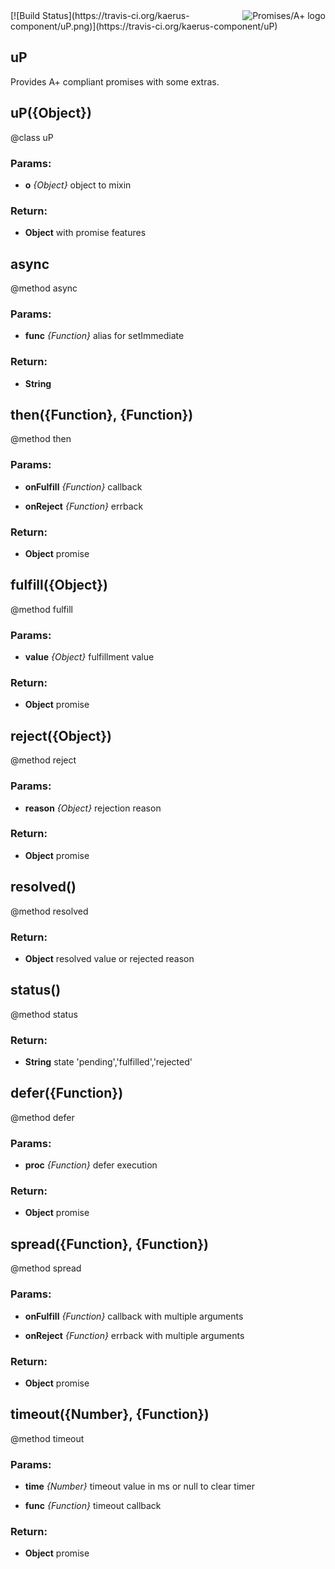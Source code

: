 <a href="http://promises-aplus.github.com/promises-spec">
    <img src="http://promises-aplus.github.com/promises-spec/assets/logo-small.png"
         align="right" alt="Promises/A+ logo" />
</a>
[![Build Status](https://travis-ci.org/kaerus-component/uP.png)](https://travis-ci.org/kaerus-component/uP)


<!-- Start index.js -->

## uP

Provides A+ compliant promises with some extras.   

## uP({Object})

@class  uP

### Params: 

* **o** *{Object}* object to mixin

### Return:

* **Object** with promise features

## async

@method  async 

### Params: 

* **func** *{Function}* alias for setImmediate 

### Return:

* **String** 

## then({Function}, {Function})

@method  then 

### Params: 

* **onFulfill** *{Function}* callback

* **onReject** *{Function}* errback 

### Return:

* **Object** promise

## fulfill({Object})

@method  fulfill 

### Params: 

* **value** *{Object}* fulfillment value 

### Return:

* **Object** promise

## reject({Object})

@method  reject 

### Params: 

* **reason** *{Object}* rejection reason 

### Return:

* **Object** promise

## resolved()

@method  resolved  

### Return:

* **Object** resolved value or rejected reason

## status()

@method  status  

### Return:

* **String** state 'pending','fulfilled','rejected'

## defer({Function})

@method  defer 

### Params: 

* **proc** *{Function}* defer execution 

### Return:

* **Object** promise

## spread({Function}, {Function})

@method  spread 

### Params: 

* **onFulfill** *{Function}* callback with multiple arguments

* **onReject** *{Function}* errback with multiple arguments 

### Return:

* **Object** promise

## timeout({Number}, {Function})

@method  timeout 

### Params: 

* **time** *{Number}* timeout value in ms or null to clear timer

* **func** *{Function}* timeout callback

### Return:

* **Object** promise

<!-- End index.js -->


